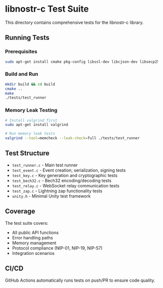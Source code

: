 # libnostr-c Test Suite

This directory contains comprehensive tests for the libnostr-c library.

## Running Tests

### Prerequisites
```bash
sudo apt-get install cmake pkg-config libssl-dev libcjson-dev libsecp256k1-dev libwebsockets-dev valgrind
```

### Build and Run
```bash
mkdir build && cd build
cmake ..
make
./tests/test_runner
```

### Memory Leak Testing
```bash
# Install valgrind first
sudo apt-get install valgrind

# Run memory leak tests
valgrind --tool=memcheck --leak-check=full ./tests/test_runner
```

## Test Structure

- `test_runner.c` - Main test runner
- `test_event.c` - Event creation, serialization, signing tests
- `test_key.c` - Key generation and cryptographic tests  
- `test_bech32.c` - Bech32 encoding/decoding tests
- `test_relay.c` - WebSocket relay communication tests
- `test_zap.c` - Lightning zap functionality tests
- `unity.h` - Minimal Unity test framework

## Coverage

The test suite covers:
- All public API functions
- Error handling paths
- Memory management
- Protocol compliance (NIP-01, NIP-19, NIP-57)
- Integration scenarios

## CI/CD

GitHub Actions automatically runs tests on push/PR to ensure code quality.